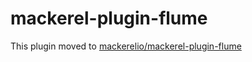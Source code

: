 mackerel-plugin-flume
=====================

This plugin moved to [mackerelio/mackerel-plugin-flume][url]

[url]: https://github.com/mackerelio/mackerel-plugin-flume
